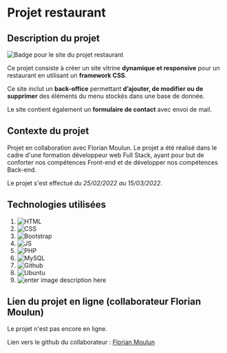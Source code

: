 ﻿# Projet restaurant

## Description du projet

![Badge pour le site du projet restaurant](https://adriens1010.promo-106.codeur.online/images/restaurant-fa_ms.svg)

Ce projet consiste à créer un site vitrine **dynamique et responsive** pour un restaurant en utilisant un **framework CSS**. 

Ce site inclut un **back-office** permettant **d’ajouter, de modifier ou de supprimer** des éléments du menu stockés dans une base de donnée. 

Le site contient également un **formulaire de contact** avec envoi de mail.

## Contexte du projet

Projet en collaboration avec Florian Moulun. Le projet a été réalisé dans le cadre d'une formation développeur web Full Stack, ayant pour but de conforter nos compétences Front-end et de développer nos compétences Back-end. 

Le projet s'est effectué *du 25/02/2022 au 15/03/2022*.


##  Technologies utilisées

1. ![HTML](https://img.shields.io/badge/HTML5-E34F26?style=for-the-badge&logo=html5&logoColor=white)
2. ![CSS](https://img.shields.io/badge/CSS3-1572B6?style=for-the-badge&logo=css3&logoColor=white)
3. ![Bootstrap](https://img.shields.io/badge/Bootstrap-563D7C?style=for-the-badge&logo=bootstrap&logoColor=white)
4. ![JS](https://img.shields.io/badge/JavaScript-323330?style=for-the-badge&logo=javascript&logoColor=F7DF1E)
5. ![PHP](https://img.shields.io/badge/PHP-777BB4?style=for-the-badge&logo=php&logoColor=white)
6. ![MySQL](https://img.shields.io/badge/MySQL-00000F?style=for-the-badge&logo=mysql&logoColor=white)
7. ![Github](https://img.shields.io/badge/GitHub-100000?style=for-the-badge&logo=github&logoColor=white)
8. ![Ubuntu](https://img.shields.io/badge/Ubuntu-E95420?style=for-the-badge&logo=ubuntu&logoColor=white)
9. ![enter image description here](https://adriens1010.promo-106.codeur.online/images/made-with-figma.svg)

## Lien du projet en ligne (collaborateur Florian Moulun)

Le projet n'est pas encore en ligne.

Lien vers le github du collaborateur : [Florian Moulun](https://github.com/FlorianMoulun?target=_blank)

